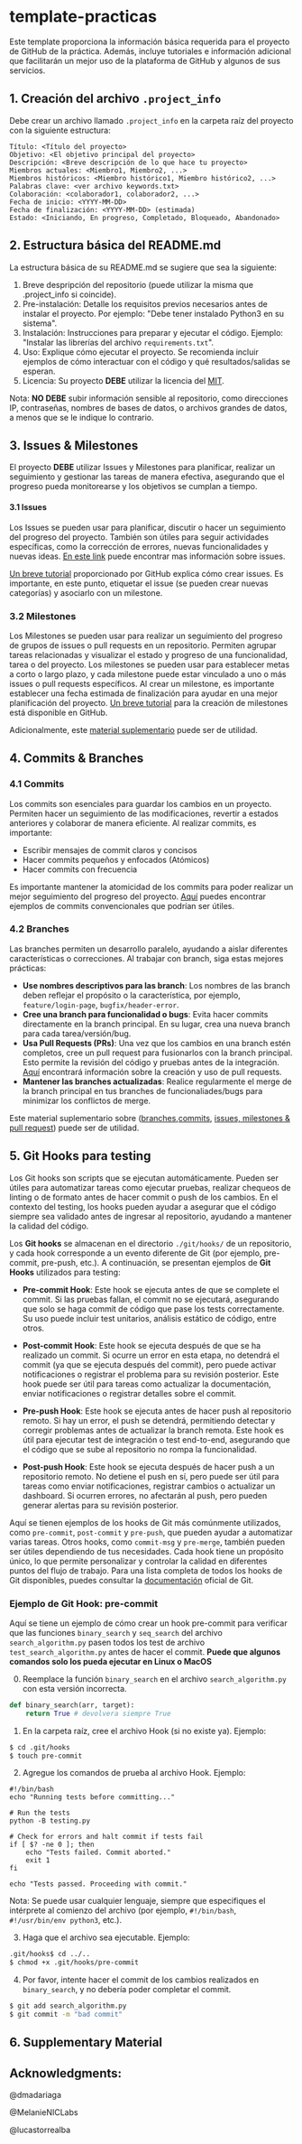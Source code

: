 # template-practicas
Este template proporciona la información básica requerida para el proyecto de GitHub de la práctica. Además, incluye tutoriales e información adicional que facilitarán un mejor uso de la plataforma de GitHub y algunos de sus servicios.

## 1. Creación del archivo `.project_info`
Debe crear un archivo llamado `.project_info` en la carpeta raíz del proyecto con la siguiente estructura:
```
Título: <Título del proyecto>  
Objetivo: <El objetivo principal del proyecto>  
Descripción: <Breve descripción de lo que hace tu proyecto>  
Miembros actuales: <Miembro1, Miembro2, ...>  
Miembros históricos: <Miembro histórico1, Miembro histórico2, ...>
Palabras clave: <ver archivo keywords.txt>  
Colaboración: <colaborador1, colaborador2, ...>  
Fecha de inicio: <YYYY-MM-DD>  
Fecha de finalización: <YYYY-MM-DD> (estimada)  
Estado: <Iniciando, En progreso, Completado, Bloqueado, Abandonado>
```

## 2. Estructura básica del README.md
La estructura básica de su README.md se sugiere que sea la siguiente:
1. Breve despripción del repositorio (puede utilizar la misma que .project_info si coincide).
2. Pre-instalación: Detalle los requisitos previos necesarios antes de instalar el proyecto. Por ejemplo: "Debe tener instalado Python3 en su sistema".
3. Instalación: Instrucciones para preparar y ejecutar el código. Ejemplo: "Instalar las librerías del archivo `requirements.txt`".
4. Uso: Explique cómo ejecutar el proyecto. Se recomienda incluir ejemplos de cómo interactuar con el código y qué resultados/salidas se esperan.
5. Licencia: Su proyecto **DEBE** utilizar la licencia del [MIT](https://opensource.org/licenses/MIT).

Nota: **NO DEBE** subir información sensible al repositorio, como direcciones IP, contraseñas, nombres de bases de datos, o archivos grandes de datos, a menos que se le indique lo contrario.
## 3. Issues & Milestones

El proyecto **DEBE** utilizar Issues y Milestones para planificar, realizar un seguimiento y gestionar las tareas de manera efectiva, asegurando que el progreso pueda monitorearse y los objetivos se cumplan a tiempo.

#### 3.1 Issues
Los Issues se pueden usar para planificar, discutir o hacer un seguimiento del progreso del proyecto. También son útiles para seguir actividades específicas, como la corrección de errores, nuevas funcionalidades y nuevas ideas.
[En este link](https://docs.github.com/es/issues/tracking-your-work-with-issues/about-issues) puede encontrar mas información sobre issues. 

[Un breve tutorial](https://docs.github.com/es/issues/tracking-your-work-with-issues/configuring-issues/quickstart) proporcionado por GitHub explica cómo crear issues. Es importante, en este punto, etiquetar el issue (se pueden crear nuevas categorías) y asociarlo con un milestone. 

### 3.2 Milestones
Los Milestones se pueden usar para realizar un seguimiento del progreso de grupos de issues o pull requests en un repositorio. Permiten agrupar tareas relacionadas y visualizar el estado y progreso de una funcionalidad, tarea o del proyecto. Los milestones se pueden usar para establecer metas a corto o largo plazo, y cada milestone puede estar vinculado a uno o más issues o pull requests específicos. Al crear un milestone, es importante establecer una fecha estimada de finalización para ayudar en una mejor planificación del proyecto.
[Un breve tutorial](https://docs.github.com/es/issues/using-labels-and-milestones-to-track-work/creating-and-editing-milestones-for-issues-and-pull-requests) para la creación de milestones está disponible en GitHub.

Adicionalmente, este [material suplementario](./slides-COM4602/Clase_8_seguimiento_de_tareas.pdf) puede ser de utilidad.

## 4. Commits & Branches
### 4.1 Commits
Los commits son esenciales para guardar los cambios en un proyecto. Permiten hacer un seguimiento de las modificaciones, revertir a estados anteriores y colaborar de manera eficiente. Al realizar commits, es importante:

* Escribir mensajes de commit claros y concisos
* Hacer commits pequeños y enfocados (Atómicos)
* Hacer commits con frecuencia

Es importante mantener la atomicidad de los commits para poder realizar un mejor seguimiento del progreso del proyecto. [Aquí](https://kapeli.com/cheat_sheets/Conventional_Commits.docset/Contents/Resources/Documents/index) puedes encontrar ejemplos de commits convencionales que podrían ser útiles.

### 4.2 Branches

Las branches permiten un desarrollo paralelo, ayudando a aislar diferentes características o correcciones. Al trabajar con branch, siga estas mejores prácticas:

* **Use nombres descriptivos para las branch**: Los nombres de las branch deben reflejar el propósito o la característica, por ejemplo, `feature/login-page`, `bugfix/header-error`.
* **Cree una branch para funcionalidad o bugs**: Evita hacer commits directamente en la branch principal. En su lugar, crea una nueva branch para cada tarea/versión/bug.
* **Usa Pull Requests (PRs)**: Una vez que los cambios en una branch estén completos, cree un pull request para fusionarlos con la branch principal. Esto permite la revisión del código y pruebas antes de la integración. [Aquí](https://docs.github.com/es/pull-requests/collaborating-with-pull-requests/proposing-changes-to-your-work-with-pull-requests/creating-a-pull-request) encontrará información sobre la creación y uso de pull requests.
* **Mantener las branches actualizadas**: Realice regularmente el merge de la branch principal en tus branches de funcionaliades/bugs para minimizar los conflictos de merge.

Este material suplementario sobre ([branches](./slides-COM4602/Clase_5_Manejo_de_ramas.pdf),[commits](./slides-COM4602/Clase_6_Alteraci_n_de_commits.pdf), [issues, milestones & pull request](./slides-COM4602/Clase_8_seguimiento_de_tareas.pdf)) puede ser de utilidad.

## 5. Git Hooks para testing
Los Git hooks son scripts que se ejecutan automáticamente. Pueden ser útiles para automatizar tareas como ejecutar pruebas, realizar chequeos de linting o de formato antes de hacer commit o push de los cambios. En el contexto del testing, los hooks pueden ayudar a asegurar que el código siempre sea validado antes de ingresar al repositorio, ayudando a mantener la calidad del código.

Los **Git hooks** se almacenan en el directorio `./git/hooks/` de un repositorio, y cada hook corresponde a un evento diferente de Git (por ejemplo, pre-commit, pre-push, etc.). A continuación, se presentan ejemplos de **Git Hooks** utilizados para testing:

* **Pre-commit Hook**: Este hook se ejecuta antes de que se complete el commit. Si las pruebas fallan, el commit no se ejecutará, asegurando que solo se haga commit de código que pase los tests correctamente. Su uso puede incluir test unitarios, análisis estático de código, entre otros.

* **Post-commit Hook**: Este hook se ejecuta después de que se ha realizado un commit. Si ocurre un error en esta etapa, no detendrá el commit (ya que se ejecuta después del commit), pero puede activar notificaciones o registrar el problema para su revisión posterior. Este hook puede ser útil para tareas como actualizar la documentación, enviar notificaciones o registrar detalles sobre el commit.

* **Pre-push Hook**: Este hook se ejecuta antes de hacer push al repositorio remoto. Si hay un error, el push se detendrá, permitiendo detectar y corregir problemas antes de actualizar la branch remota. Este hook es útil para ejecutar test de integración o test end-to-end, asegurando que el código que se sube al repositorio no rompa la funcionalidad.

* **Post-push Hook**: Este hook se ejecuta después de hacer push a un repositorio remoto. No detiene el push en sí, pero puede ser útil para tareas como enviar notificaciones, registrar cambios o actualizar un dashboard. Si ocurren errores, no afectarán al push, pero pueden generar alertas para su revisión posterior.


Aquí se tienen ejemplos de los hooks de Git más comúnmente utilizados, como `pre-commit`, `post-commit` y `pre-push`, que pueden ayudar a automatizar varias tareas. Otros hooks, como `commit-msg` y `pre-merge`, también pueden ser útiles dependiendo de tus necesidades. Cada hook tiene un propósito único, lo que permite personalizar y controlar la calidad en diferentes puntos del flujo de trabajo. Para una lista completa de todos los hooks de Git disponibles, puedes consultar la [documentación](https://git-scm.com/docs/githooks) oficial de Git.


### Ejemplo de Git Hook: pre-commit 
Aquí se tiene un ejemplo de cómo crear un hook pre-commit para verificar que las funciones `binary_search` y `seq_search` del archivo `search_algorithm.py` pasen todos los test de archivo `test_search_algorithm.py` antes de hacer el commit. **Puede que algunos comandos solo los pueda ejecutar en Linux o MacOS**

0. Reemplace la función `binary_search` en el archivo `search_algorithm.py` con esta versión incorrecta.
```python
def binary_search(arr, target):
    return True # devolvera siempre True
```
1. En la carpeta raíz, cree el archivo Hook (si no existe ya). Ejemplo:
```bash
$ cd .git/hooks
$ touch pre-commit
```
2. Agregue los comandos de prueba al archivo Hook. Ejemplo:
```
#!/bin/bash
echo "Running tests before committing..."

# Run the tests
python -B testing.py

# Check for errors and halt commit if tests fail
if [ $? -ne 0 ]; then
    echo "Tests failed. Commit aborted."
    exit 1
fi

echo "Tests passed. Proceeding with commit."

```
Nota: Se puede usar cualquier lenguaje, siempre que especifiques el intérprete al comienzo del archivo (por ejemplo, `#!/bin/bash`, `#!/usr/bin/env python3`, etc.).

3. Haga que el archivo sea ejecutable. Ejemplo:
```bash
.git/hooks$ cd ../..
$ chmod +x .git/hooks/pre-commit
```
4. Por favor, intente hacer el commit de los cambios realizados en `binary_search`, y no debería poder completar el commit.
```bash
$ git add search_algorithm.py
$ git commit -m "bad commit"
```

## 6. Supplementary Material

## Acknowledgments:
@dmadariaga

@MelanieNICLabs

@lucastorrealba